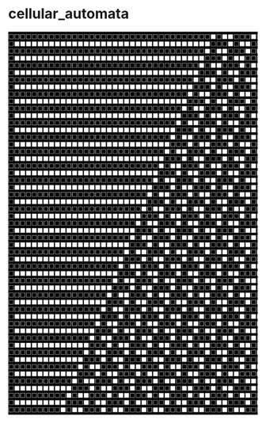 # cellular_automata
![](https://raw.githubusercontent.com/mohammedterry/cellular_automata/master/Screenshot_20180128-203142.jpg)
